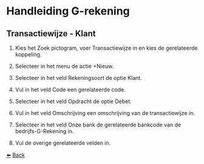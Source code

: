 # Handleiding G-rekening

## Transactiewijze - Klant

1.	Kies het Zoek pictogram, voer Transactiewijze in en kies de gerelateerde koppeling.

2.	Selecteer in het menu de actie +Nieuw.

3.	Selecteer in het veld Rekeningsoort de optie Klant.

4.	Vul in het veld Code een gerelateerde code.

5.	Selecteer in het veld Opdracht de optie Debet.

6.	Vul in het veld Omschrijving een omschrijving van de transactiewijze in.

7.	Selecteer in het veld Onze bank de gerelateerde bankcode van de bedrijfs-G-Rekening in.

8.	Vul de overige gerelateerde velden in.


[:arrow_left:](../README.md) [Back](../README.md)
